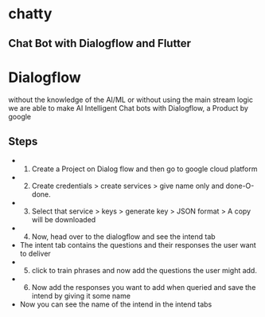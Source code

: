 # chatty

## Chat Bot with Dialogflow and Flutter

# Dialogflow
without the knowledge of the AI/ML or without using the main stream logic we are able to make AI Intelligent Chat bots with Dialogflow, a Product by google

## Steps
- 1. Create a Project on Dialog flow and then go to google cloud platform
- 2. Create credentials > create services > give name only and done-O-done.
- 3. Select that service > keys > generate key > JSON format > A copy will be downloaded
- 4. Now, head over to the dialogflow and see the intend tab
-  The intent tab contains the questions and their responses the user want to deliver
- 5. click to train phrases and now add the questions the user might add.
- 6. Now add the responses you want to add when queried and save the intend by giving it some name
- Now you can see the name of the intend in the intend tabs

